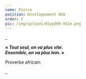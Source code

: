 ```yaml
---
name: Pierre
position: Développement Web
order: 2
pic: /img/uploads/01pp000-042e.png
---
```

_

**_« Tout seul, on va plus vite.  
Ensemble, on va plus loin. »_**

Proverbe africain

_

